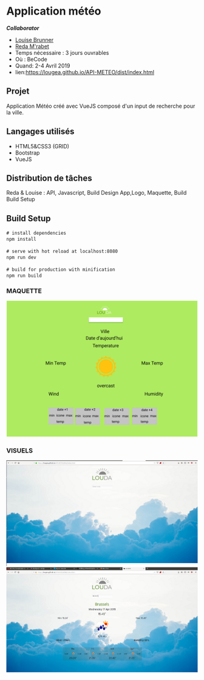 # Application météo

***Collaborator*** 

- [Louise Brunner](https://github.com/lougea)
- [Reda M'rabet](https://github.com/redamrabet)
- Temps nécessaire : 3 jours ouvrables
- Où : BeCode 
- Quand: 2-4 Avril 2019
- lien:https://lougea.github.io/API-METEO/dist/index.html

## Projet

Application Météo créé avec VueJS composé d'un input de recherche pour la ville.

## Langages utilisés

- HTML5&CSS3 (GRID)
- Bootstrap
- VueJS

## Distribution de tâches

Reda & Louise : API, Javascript, Build  Design App,Logo, Maquette, Build
Build Setup

## Build Setup

```
# install dependencies
npm install

# serve with hot reload at localhost:8080
npm run dev

# build for production with minification
npm run build
```
### MAQUETTE
![](./dist/img/maquette.png)

### VISUELS
![](./dist/img/visu1.png)
![](./dist/img/visu2.png)





